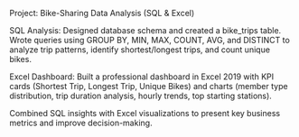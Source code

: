 Project: Bike-Sharing Data Analysis (SQL & Excel)

SQL Analysis: Designed database schema and created a bike_trips table. Wrote queries using GROUP BY, MIN, MAX, COUNT, AVG, and DISTINCT to analyze trip patterns, identify shortest/longest trips, and count unique bikes.

Excel Dashboard: Built a professional dashboard in Excel 2019 with KPI cards (Shortest Trip, Longest Trip, Unique Bikes) and charts (member type distribution, trip duration analysis, hourly trends, top starting stations).

Combined SQL insights with Excel visualizations to present key business metrics and improve decision-making.
